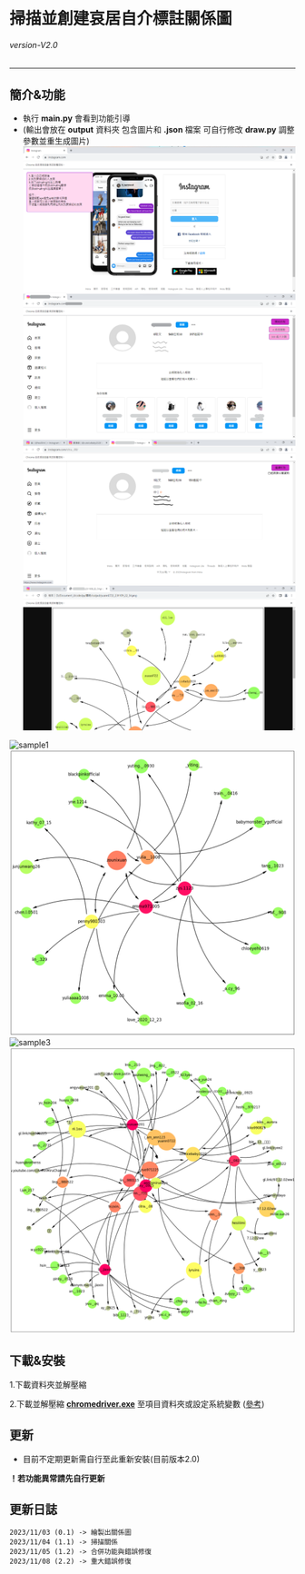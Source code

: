 # 掃描並創建哀居自介標註關係圖
###### *version-V2.0* 
---
## 簡介&功能
- 執行 **main.py** 會看到功能引導
- (輸出會放在 **output** 資料夾 包含圖片和 **.json** 檔案 可自行修改 **draw.py** 調整參數並重生成圖片)
![sample1](https://github.com/jx06T/Self-introduction-annotation-relationship-diagram_instagram_PY/blob/main/img/note1.png)
![sample1](https://github.com/jx06T/Self-introduction-annotation-relationship-diagram_instagram_PY/blob/main/img/note2.png)
![sample1](https://github.com/jx06T/Self-introduction-annotation-relationship-diagram_instagram_PY/blob/main/img/note3.png)
![sample1](https://github.com/jx06T/Self-introduction-annotation-relationship-diagram_instagram_PY/blob/main/img/note4.png)

![sample1](https://github.com/jx06T/Self-introduction-annotation-relationship-diagram_instagram_PY/blob/main/img/Sample1.png)
![sample2](https://github.com/jx06T/Self-introduction-annotation-relationship-diagram_instagram_PY/blob/main/img/Sample2.png)
![sample3](https://github.com/jx06T/Self-introduction-annotation-relationship-diagram_instagram_PY/blob/main/img/Sample3.png)
![sample4](https://github.com/jx06T/Self-introduction-annotation-relationship-diagram_instagram_PY/blob/main/img/Sample4.png)


## 下載&安裝
1.下載資料夾並解壓縮 

2.下載並解壓縮 [**chromedriver.exe**](https://googlechromelabs.github.io/chrome-for-testing/#stable) 至項目資料夾或設定系統變數 ([參考](https://medium.com/@bob800530/selenium-1-%E9%96%8B%E5%95%9Fchrome%E7%80%8F%E8%A6%BD%E5%99%A8-21448980dff9))

## 更新
- 目前不定期更新需自行至此重新安裝(目前版本2.0)

**__！若功能異常請先自行更新__**

## 更新日誌
    2023/11/03 (0.1) -> 繪製出關係圖
    2023/11/04 (1.1) -> 掃描關係
    2023/11/05 (1.2) -> 合併功能與錯誤修復
    2023/11/08 (2.2) -> 重大錯誤修復
